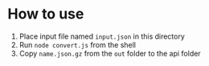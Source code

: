 # How to use

1. Place input file named `input.json` in this directory
2. Run `node convert.js` from the shell
3. Copy `name.json.gz` from the `out` folder to the api folder
